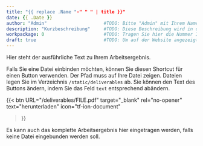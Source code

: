 ```yaml
---
title: "{{ replace .Name "-" " " | title }}"
date: {{ .Date }}
author: "Admin"                     #TODO: Bitte "Admin" mit Ihrem Namen ersetzen. Wird auf der Website nicht angezeigt!
description: "Kurzbeschreibung"     #TODO: Diese Beschreibung wird in der Übersicht aller Arbeitsergebnisse angezeigt.
workpackage: 0                      #TODO: Tragen Sie hier die Nummer Ihres Arbeitspakets ein.
draft: true                         #TODO: Um auf der Website angezeigt zu werden, muss der Wert auf "false" gesetzt werden.
---
```


Hier steht der ausführliche Text zu Ihrem Arbeitsergebnis. 

Falls Sie eine Datei einbinden möchten, können Sie diesen Shortcut für einen Button verwenden. Der Pfad muss auf Ihre Datei zeigen. Dateien legen Sie im Verzeichnis `/static/deliverables` ab. Sie können den Text des Buttons ändern, indem Sie das Feld `text` entsprechend abändern.

{{< btn
        URL="/deliverables/FILE.pdf"
        target="_blank"
        rel="no-opener"
        text="herunterladen"
        icon="tf-ion-document"
>}}

Es kann auch das komplette Arbeitsergebnis hier eingetragen werden, falls keine Datei eingebunden werden soll.
